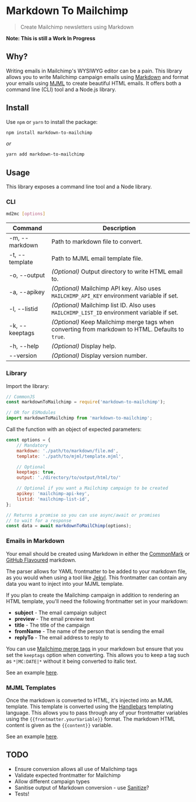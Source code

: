 # Markdown To Mailchimp

> Create Mailchimp newsletters using Markdown

**Note: This is still a Work In Progress**

## Why?

Writing emails in Mailchimp's WYSIWYG editor can be a pain. This library allows you to write Mailchimp campaign emails using [Markdown](https://en.wikipedia.org/wiki/Markdown) and format your emails using [MJML](https://mjml.io/) to create beautiful HTML emails. It offers both a command line (CLI) tool and a Node.js library.

## Install

Use `npm` or `yarn` to install the package:

```bash
npm install markdown-to-mailchimp
```

_or_

```bash
yarn add markdown-to-mailchimp
```

## Usage

This library exposes a command line tool and a Node library.

### CLI

```bash
md2mc [options]
```

| Command | Description |
| ------- | ----------- |
| -m, --markdown | Path to markdown file to convert. |
| -t, --template | Path to MJML email template file. |
| -o, --output | _(Optional)_ Output directory to write HTML email to. |
| -a, --apikey | _(Optional)_ Mailchimp API key. Also uses `MAILCHIMP_API_KEY` environment variable if set. |
| -l, --listid | _(Optional)_ Mailchimp list ID. Also uses `MAILCHIMP_LIST_ID` environment variable if set. |
| -k, --keeptags | _(Optional)_ Keep Mailchimp merge tags when converting from markdown to HTML. Defaults to `true`. |
| -h, --help | _(Optional)_ Display help. |
| --version | _(Optional)_ Display version number. |


### Library

Import the library:

```js
// CommonJS
const markdownToMailchimp = require('markdown-to-mailchimp');

// OR for ESModules
import markdownToMailchimp from 'markdown-to-mailchimp';
```

Call the function with an object of expected parameters:

```js
const options = {
    // Mandatory
    markdown: './path/to/markdown/file.md',
    template: './path/to/mjml/template.mjml',

    // Optional
    keeptags: true,
    output: './directory/to/output/html/to/'

    // Optional if you want a Mailchimp campaign to be created
    apikey: 'mailchimp-api-key',
    listid: 'mailchimp-list-id',
};

// Returns a promise so you can use async/await or promises
// to wait for a response
const data = await markdownToMailChimp(options);
```

### Emails in Markdown

Your email should be created using Markdown in either the [CommonMark](https://spec.commonmark.org/0.29/) or [GitHub Flavoured](https://github.github.com/gfm/) markdown.

The parser allows for YAML frontmatter to be added to your markdown file, as you would when using a tool like [Jekyl](https://jekyllrb.com/docs/front-matter/). This frontmatter can contain any data you want to inject into your MJML template.

If you plan to create the Mailchimp campaign in addition to rendering an HTML template, you'll need the following frontmatter set in your markdown:

* **subject** - The email campaign subject
* **preview** - The email preview text
* **title** - The title of the campaign
* **fromName** - The name of the person that is sending the email
* **replyTo** - The email address to reply to

You can use [Mailchimp merge tags](https://mailchimp.com/help/all-the-merge-tags-cheat-sheet/) in your markdown but ensure that you set the `keeptags` option when converting. This allows you to keep a tag such as `*|MC:DATE|*` without it being converted to italic text.

See an example [here](./examples/markdown/test.md).

### MJML Templates

Once the markdown is converted to HTML, it's injected into an MJML template. This template is converted using the [Handlebars](https://handlebarsjs.com/) templating language. This allows you to pass through any of your frontmatter variables using the `{{frontmatter.yourVariable}}` format. The markdown HTML content is given as the `{{content}}` variable.

See an example [here](./examples/templates/testTemplate.mjml).

## TODO

* Ensure conversion allows all use of Mailchimp tags
* Validate expected frontmatter for Mailchimp
* Allow different campaign types
* Sanitise output of Markdown conversion - use [Sanitize](https://github.com/apostrophecms/sanitize-html)?
* Tests!
